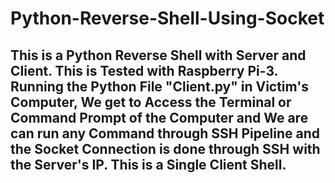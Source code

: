 # Python-Reverse-Shell-Using-Socket

## This is a Python Reverse Shell with Server and Client. This is Tested with Raspberry Pi-3. Running the Python File "Client.py" in Victim's Computer, We get to Access the Terminal or Command Prompt of the Computer and We are can run any Command through SSH Pipeline and the Socket Connection is done through SSH with the Server's IP. This is a Single Client Shell.
